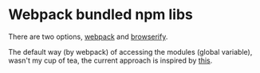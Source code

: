 # Webpack bundled npm libs

There are two options,
[webpack](https://webpack.js.org/guides/author-libraries/)
and
[browserify](https://stackoverflow.com/questions/51023231/npm-browserify-import-and-export-may-appear-only-with-sourcetype-module).

The default way (by webpack) of accessing the modules (global variable),
wasn't my cup of tea,
the current approach is inspired by
[this](https://stackoverflow.com/questions/49562978/how-to-use-npm-modules-in-browser-is-possible-to-use-them-even-in-local-pc).

